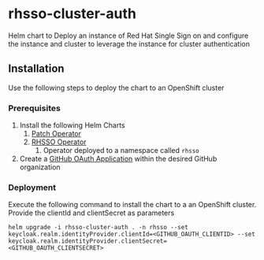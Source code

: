# rhsso-cluster-auth

Helm chart to Deploy an instance of Red Hat Single Sign on and configure the instance and cluster to leverage the instance for cluster authentication

## Installation

Use the following steps to deploy the chart to an OpenShift cluster

### Prerequisites

1. Install the following Helm Charts
    1. [Patch Operator](../operator/values-patch-operator.yaml)
    2. [RHSSO Operator](../operator/values-rhsso-operator.yaml)
       1. Operator deployed to a namespace called `rhsso`
2. Create a [GitHub OAuth Application](https://docs.github.com/en/developers/apps/building-oauth-apps/creating-an-oauth-app) within the desired GitHub organization

### Deployment

Execute the following command to install the chart to a an OpenShift cluster. Provide the clientId and clientSecret as parameters

```shell
helm upgrade -i rhsso-cluster-auth . -n rhsso --set keycloak.realm.identityProvider.clientId=<GITHUB_OAUTH_CLIENTID> --set keycloak.realm.identityProvider.clientSecret=<GITHUB_OAUTH_CLIENTSECRET>
```
